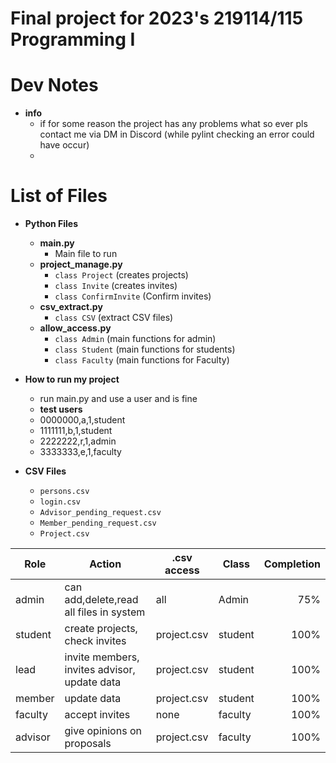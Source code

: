 # Final project for 2023's 219114/115 Programming I

# Dev Notes
* **info**
   - if for some reason the project has any problems what so ever pls contact me via DM in Discord (while pylint checking an error could have occur)
   - 
# List of Files
 * **Python Files**
     - **main.py**
         - Main file to run 
     - **project_manage.py**
         - `class Project` (creates projects)
         - `class Invite` (creates invites)
         - `class ConfirmInvite` (Confirm invites)
     - **csv_extract.py**
         - `class CSV` (extract CSV files)
     - **allow_access.py**
         - `class Admin` (main functions for admin)
         - `class Student` (main functions for students)
         - `class Faculty` (main functions for Faculty)

* **How to run my project**
    - run main.py and use a user and is fine
    * **test users**
    - 0000000,a,1,student
    - 1111111,b,1,student
    - 2222222,r,1,admin
    - 3333333,e,1,faculty

* **CSV Files**
    - `persons.csv`
    - `login.csv`
    - `Advisor_pending_request.csv`
    - `Member_pending_request.csv`
    - `Project.csv`

| Role    | Action                                       | .csv access    | Class   | Completion |
|---------|----------------------------------------------|----------------|---------|-----------:|
| admin   | can add,delete,read all files in system      | all            | Admin   |        75% |
| student | create projects, check invites               | project.csv    | student |       100% |
| lead    | invite members, invites advisor, update data | project.csv    | student |       100% |
| member  | update data                                  | project.csv    | student |       100% |
| faculty | accept invites                               | none           | faculty |       100% |
| advisor | give opinions on proposals                   | project.csv    | faculty |       100% |


